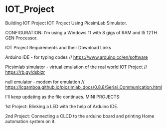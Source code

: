 # IOT_Project
Building IOT Project
IOT Project Using PicsimLab Simulator.

CONFIGURATION: I'm using a Windows 11 with 8 gigs of RAM and I5 12TH GEN Processor.

IOT Project Requirements and their Download Links

Arduino IDE - for typing codes // https://www.arduino.cc/en/software

Picsimlab simulator - virtual emulation of the real world IOT Project // https://rb.gy/dsbizr

null emulator - modem for emulation // https://lcgamboa.github.io/picsimlab_docs/0.8.8/Serial_Communication.html





I'll keep updating as the file continues.
MINI PROJECTS: 

1st Project: Blinking a LED with the help of Arduino IDE.

2nd Project: Connecting a CLCD to the arduino board and printing Home automation system on it.
